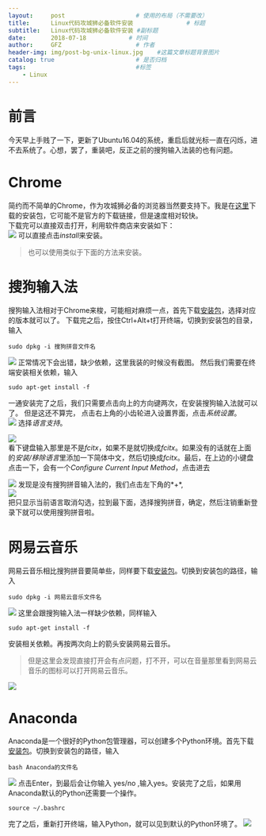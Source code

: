 ```yaml
---
layout:     post                    # 使用的布局（不需要改）
title:      Linux代码攻城狮必备软件安装               # 标题 
subtitle:   Linux代码攻城狮必备软件安装 #副标题
date:       2018-07-18            # 时间
author:     GFZ                     # 作者
header-img: img/post-bg-unix-linux.jpg    #这篇文章标题背景图片
catalog: true                       # 是否归档
tags:                               #标签
    - Linux
---
```

# 前言
今天早上手贱了一下，更新了Ubuntu16.04的系统，重启后就光标一直在闪烁，进不去系统了。心想，罢了，重装吧，反正之前的搜狗输入法装的也有问题。
# Chrome
简约而不简单的Chrome，作为攻城狮必备的浏览器当然要支持下。我是在[这里](https://www.chrome64bit.com/index.php/google-chrome-64-bit-for-linux)下载的安装包，它可能不是官方的下载链接，但是速度相对较快。  
下载完可以直接双击打开，利用软件商店来安装如下：  
![](http://mpic2.lzhaofu.cn/u/37/2018/07/18/3c2b9841.png)
可以直接点击*install*来安装。
> 也可以使用类似于下面的方法来安装。

# 搜狗输入法
搜狗输入法相对于Chrome来梭，可能相对麻烦一点，首先下载[安装包](https://pinyin.sogou.com/linux/)，选择对应的版本就可以了。
下载完之后，按住Ctrl+Alt+t打开终端，切换到安装包的目录，输入
```
sudo dpkg -i 搜狗拼音文件名
```
![](http://mpic2.lzhaofu.cn/u/37/2018/07/18/3c38b24b.png)
正常情况下会出错，缺少依赖，这里我装的时候没有截图。
然后我们需要在终端安装相关依赖，输入
```
sudo apt-get install -f
```
一通安装完了之后，我们只需要点击向上的方向键两次，在安装搜狗输入法就可以了。
但是这还不算完，
点击右上角的小齿轮进入设置界面，点击*系统设置*。  
![](http://mpic2.lzhaofu.cn/u/37/2018/07/18/d7f3e74c.png)
选择*语言支持*。  

![](http://mpic2.lzhaofu.cn/u/37/2018/07/18/0b3f9f42.png)  
看下键盘输入那里是不是*fcitx*，如果不是就切换成*fcitx*。如果没有的话就在上面的*安装/移除语言*里添加一下简体中文，然后切换成*fcitx*。最后，在上边的小键盘点击一下，会有一个*Configure Current Input Method*，点击进去  

![](http://mpic2.lzhaofu.cn/u/37/2018/07/18/381b014f.png)	发现是没有搜狗拼音输入法的，我们点击左下角的*+*,  
![](http://mpic2.lzhaofu.cn/u/37/2018/07/18/9e548d48.png)  
把只显示当前语言取消勾选，拉到最下面，选择搜狗拼音，确定，然后注销重新登录下就可以使用搜狗拼音啦。


# 网易云音乐
网易云音乐相比搜狗拼音要简单些，同样要下载[安装包](https://music.163.com/#/download)。切换到安装包的路径，输入
```
sudo dpkg -i 网易云音乐文件名
```
![](http://mpic2.lzhaofu.cn/u/37/2018/07/18/e4c5da48.png)
这里会跟搜狗输入法一样缺少依赖，同样输入
```
sudo apt-get install -f
```
安装相关依赖。再按两次向上的箭头安装网易云音乐。
> 但是这里会发现直接打开会有点问题，打不开，可以在音量那里看到网易云音乐的图标可以打开网易云音乐。  

![](http://mpic2.lzhaofu.cn/u/37/2018/07/18/30463d41.png)
# Anaconda
Anaconda是一个很好的Python包管理器，可以创建多个Python环境。首先下载[安装包](https://www.anaconda.com/download/#linux)。切换到安装包的路径，输入
```
bash Anaconda的文件名
```
![](http://mpic2.lzhaofu.cn/u/37/2018/07/18/9f37a443.png)
点击Enter，到最后会让你输入 yes/no ,输入yes。安装完了之后，如果用Anaconda默认的Python还需要一个操作。
```
source ~/.bashrc
```
完了之后，重新打开终端，输入Python，就可以见到默认的Python环境了。
![](http://mpic2.lzhaofu.cn/u/37/2018/07/18/1118b949.png)
